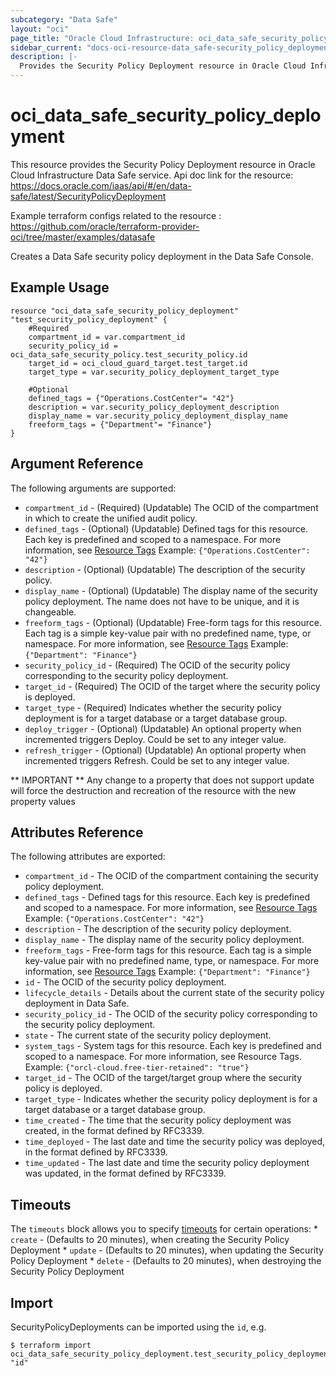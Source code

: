 ```yaml
---
subcategory: "Data Safe"
layout: "oci"
page_title: "Oracle Cloud Infrastructure: oci_data_safe_security_policy_deployment"
sidebar_current: "docs-oci-resource-data_safe-security_policy_deployment"
description: |-
  Provides the Security Policy Deployment resource in Oracle Cloud Infrastructure Data Safe service
---
```


# oci_data_safe_security_policy_deployment
This resource provides the Security Policy Deployment resource in Oracle Cloud Infrastructure Data Safe service.
Api doc link for the resource: https://docs.oracle.com/iaas/api/#/en/data-safe/latest/SecurityPolicyDeployment

Example terraform configs related to the resource : https://github.com/oracle/terraform-provider-oci/tree/master/examples/datasafe

Creates a Data Safe security policy deployment in the Data Safe Console.


## Example Usage

```hcl
resource "oci_data_safe_security_policy_deployment" "test_security_policy_deployment" {
	#Required
	compartment_id = var.compartment_id
	security_policy_id = oci_data_safe_security_policy.test_security_policy.id
	target_id = oci_cloud_guard_target.test_target.id
	target_type = var.security_policy_deployment_target_type

	#Optional
	defined_tags = {"Operations.CostCenter"= "42"}
	description = var.security_policy_deployment_description
	display_name = var.security_policy_deployment_display_name
	freeform_tags = {"Department"= "Finance"}
}
```

## Argument Reference

The following arguments are supported:

* `compartment_id` - (Required) (Updatable) The OCID of the compartment in which to create the unified audit policy.
* `defined_tags` - (Optional) (Updatable) Defined tags for this resource. Each key is predefined and scoped to a namespace. For more information, see [Resource Tags](https://docs.cloud.oracle.com/iaas/Content/General/Concepts/resourcetags.htm) Example: `{"Operations.CostCenter": "42"}` 
* `description` - (Optional) (Updatable) The description of the security policy.
* `display_name` - (Optional) (Updatable) The display name of the security policy deployment. The name does not have to be unique, and it is changeable.
* `freeform_tags` - (Optional) (Updatable) Free-form tags for this resource. Each tag is a simple key-value pair with no predefined name, type, or namespace. For more information, see [Resource Tags](https://docs.cloud.oracle.com/iaas/Content/General/Concepts/resourcetags.htm)  Example: `{"Department": "Finance"}` 
* `security_policy_id` - (Required) The OCID of the security policy corresponding to the security policy deployment.
* `target_id` - (Required) The OCID of the target where the security policy is deployed.
* `target_type` - (Required) Indicates whether the security policy deployment is for a target database or a target database group.
* `deploy_trigger` - (Optional) (Updatable) An optional property when incremented triggers Deploy. Could be set to any integer value.
* `refresh_trigger` - (Optional) (Updatable) An optional property when incremented triggers Refresh. Could be set to any integer value.


** IMPORTANT **
Any change to a property that does not support update will force the destruction and recreation of the resource with the new property values

## Attributes Reference

The following attributes are exported:

* `compartment_id` - The OCID of the compartment containing the security policy deployment.
* `defined_tags` - Defined tags for this resource. Each key is predefined and scoped to a namespace. For more information, see [Resource Tags](https://docs.cloud.oracle.com/iaas/Content/General/Concepts/resourcetags.htm) Example: `{"Operations.CostCenter": "42"}` 
* `description` - The description of the security policy deployment.
* `display_name` - The display name of the security policy deployment.
* `freeform_tags` - Free-form tags for this resource. Each tag is a simple key-value pair with no predefined name, type, or namespace. For more information, see [Resource Tags](https://docs.cloud.oracle.com/iaas/Content/General/Concepts/resourcetags.htm)  Example: `{"Department": "Finance"}` 
* `id` - The OCID of the security policy deployment.
* `lifecycle_details` - Details about the current state of the security policy deployment in Data Safe.
* `security_policy_id` - The OCID of the security policy corresponding to the security policy deployment.
* `state` - The current state of the security policy deployment.
* `system_tags` - System tags for this resource. Each key is predefined and scoped to a namespace. For more information, see Resource Tags. Example: `{"orcl-cloud.free-tier-retained": "true"}` 
* `target_id` - The OCID of the target/target group where the security policy is deployed.
* `target_type` - Indicates whether the security policy deployment is for a target database or a target database group.
* `time_created` - The time that the security policy deployment was created, in the format defined by RFC3339.
* `time_deployed` - The last date and time the security policy was deployed, in the format defined by RFC3339.
* `time_updated` - The last date and time the security policy deployment was updated, in the format defined by RFC3339.

## Timeouts

The `timeouts` block allows you to specify [timeouts](https://registry.terraform.io/providers/oracle/oci/latest/docs/guides/changing_timeouts) for certain operations:
	* `create` - (Defaults to 20 minutes), when creating the Security Policy Deployment
	* `update` - (Defaults to 20 minutes), when updating the Security Policy Deployment
	* `delete` - (Defaults to 20 minutes), when destroying the Security Policy Deployment


## Import

SecurityPolicyDeployments can be imported using the `id`, e.g.

```
$ terraform import oci_data_safe_security_policy_deployment.test_security_policy_deployment "id"
```

